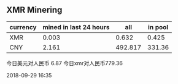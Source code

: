 ## XMR Minering

|currency|mined in last 24 hours|all|in pool|
|---|---|---|---|
|XMR|0.003|0.632|0.425|
|CNY|2.161|492.817|331.36|

今日美元对人民币 6.87	今日xmr对人民币779.36


2018-09-29 16:35